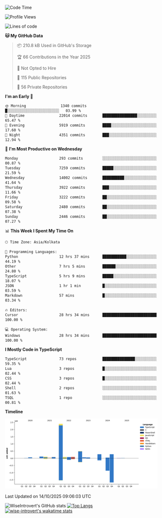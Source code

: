 <!--START_SECTION:waka-->
![Code Time](http://img.shields.io/badge/Code%20Time-4%2C384%20hrs%2019%20mins-blue)

![Profile Views](http://img.shields.io/badge/Profile%20Views-0-blue)

![Lines of code](https://img.shields.io/badge/From%20Hello%20World%20I%27ve%20Written-4.2%20million%20lines%20of%20code-blue)

**🐱 My GitHub Data** 

> 📦 210.8 kB Used in GitHub's Storage 
 > 
> 🏆 66 Contributions in the Year 2025
 > 
> 🚫 Not Opted to Hire
 > 
> 📜 115 Public Repositories 
 > 
> 🔑 56 Private Repositories 
 > 
**I'm an Early 🐤** 

```text
🌞 Morning                1340 commits        █░░░░░░░░░░░░░░░░░░░░░░░░   03.99 % 
🌆 Daytime                22014 commits       ████████████████░░░░░░░░░   65.47 % 
🌃 Evening                5919 commits        ████░░░░░░░░░░░░░░░░░░░░░   17.60 % 
🌙 Night                  4351 commits        ███░░░░░░░░░░░░░░░░░░░░░░   12.94 % 
```
📅 **I'm Most Productive on Wednesday** 

```text
Monday                   293 commits         ░░░░░░░░░░░░░░░░░░░░░░░░░   00.87 % 
Tuesday                  7259 commits        █████░░░░░░░░░░░░░░░░░░░░   21.59 % 
Wednesday                14002 commits       ██████████░░░░░░░░░░░░░░░   41.64 % 
Thursday                 3922 commits        ███░░░░░░░░░░░░░░░░░░░░░░   11.66 % 
Friday                   3222 commits        ██░░░░░░░░░░░░░░░░░░░░░░░   09.58 % 
Saturday                 2480 commits        ██░░░░░░░░░░░░░░░░░░░░░░░   07.38 % 
Sunday                   2446 commits        ██░░░░░░░░░░░░░░░░░░░░░░░   07.27 % 
```


📊 **This Week I Spent My Time On** 

```text
🕑︎ Time Zone: Asia/Kolkata

💬 Programming Languages: 
Python                   12 hrs 37 mins      ███████████░░░░░░░░░░░░░░   44.19 % 
Other                    7 hrs 5 mins        ██████░░░░░░░░░░░░░░░░░░░   24.80 % 
TypeScript               5 hrs 9 mins        █████░░░░░░░░░░░░░░░░░░░░   18.07 % 
JSON                     1 hr 1 min          █░░░░░░░░░░░░░░░░░░░░░░░░   03.59 % 
Markdown                 57 mins             █░░░░░░░░░░░░░░░░░░░░░░░░   03.34 % 

🔥 Editors: 
Cursor                   28 hrs 34 mins      █████████████████████████   100.00 % 

💻 Operating System: 
Windows                  28 hrs 34 mins      █████████████████████████   100.00 % 
```

**I Mostly Code in TypeScript** 

```text
TypeScript               73 repos            ███████████████░░░░░░░░░░   59.35 % 
Lua                      3 repos             █░░░░░░░░░░░░░░░░░░░░░░░░   02.44 % 
CSS                      3 repos             █░░░░░░░░░░░░░░░░░░░░░░░░   02.44 % 
Shell                    2 repos             ░░░░░░░░░░░░░░░░░░░░░░░░░   01.63 % 
TSQL                     1 repo              ░░░░░░░░░░░░░░░░░░░░░░░░░   00.81 % 
```



**Timeline**

![Lines of Code chart](https://raw.githubusercontent.com/wise-introvert/wise-introvert/master/assets/bar_graph.png)


 Last Updated on 14/10/2025 09:06:03 UTC
<!--END_SECTION:waka-->

![WiseIntrovert's GitHub stats](https://github-readme-stats.vercel.app/api?username=wise-introvert&count_private=true&show_icons=true)
[![Top Langs](https://github-readme-stats.vercel.app/api/top-langs/?username=wise-introvert&langs_count=10)](https://github.com/anuraghazra/github-readme-stats)
[![wise-introvert's wakatime stats](https://github-readme-stats.vercel.app/api/wakatime?username=wiseintrovert)](https://github.com/anuraghazra/github-readme-stats)
